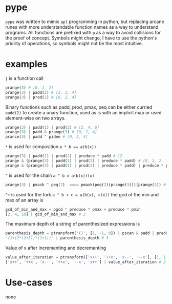 # pype
`pype` was written to mimic `apl` programming in python, but replacing arcane runes with more understandable function names as a way to understand programs.
All functions are prefixed with `p` as a way to avoid collisions for the proof of concept.
Symbols might change, I have to use the python's priority of operations, so symbols might not be the most intuitive.
# examples
`|` is a function call
```python
prange(3) # [0, 1, 2]
prange(3) | padd(2) # [2, 3, 4]
prange(3) | prod(2) # [0, 2, 4]
```

Binary functions such as padd, prod, pmax, peq can be either curried `padd(2)` to create a unary function, used as is with an implicit map or used element-wise on two arrays.
```python
prange(3) | padd(1) | prod(2) # [2, 4, 6]
prange(3) | padd & prange(3) # [0, 2, 4]
prance(3) | padd ^ piden # [0, 2, 4]
```

`*` is used for composition `a * b == a(b(x))` 
```python
prange(3) | padd(1) | prod(2) | preduce * padd # 12
prange & (prange(3) | padd(1) | prod(2) | preduce * padd) # [0, 1, 2, 3, 4, 5, 6, 7, 8, 9, 10, 11]
prange & (prange(3) | padd(1) | prod(2) | preduce * padd) | preduce * pmax # 11
```

`^` is used for the chain `a ^ b = a(b(x))(x)`
```python
prange(3) | pmask ^ peq(2)  ==== pmask(peq(2)(prange(3)))(prange(3)) # [2]
```

`^+` is used for the fork `a ^ b + c = a(b(x), c(x))`
the gcd of the min and max of an array is
```python
gcd_of_min_and_max = pgcd ^ preduce * pmax + preduce * pmin 
[2, 4, 10] | gcd_of_min_and_max # 2
```

The maximum depth of a string of parenthesized expressions is
```python
parenthesis_depth = ptransform('()', [1, -1, 0]) | pscan & padd | preduce & pmax
'(1+(2*(2+3))*(1+1))' | parenthesis_depth # 3
```

Value of x after incrementing and decrementing
```python
value_after_iteration = ptransform(['x++', '++x', 'x--', '--x'], [1, 1, -1, -1, 0]) | preduce * padd
['x++', '++x', 'x--', '++x', '--x', 'x++'] | value_after_iteration # 2

```

# Use-cases
none
